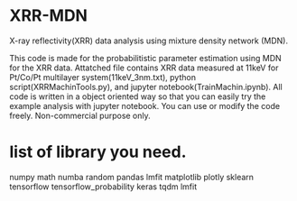 # XRR-MDN
X-ray reflectivity(XRR) data analysis using mixture density network (MDN).

This code is made for the probabilitistic parameter estimation using MDN for the XRR data.
Attatched file contains XRR data measured at 11keV for Pt/Co/Pt multilayer system(11keV_3nm.txt), python script(XRRMachinTools.py), and jupyter notebook(TrainMachin.ipynb).
All code is written in a object oriented way so that you can easily try the example analysis with jupyter notebook.
You can use or modify the code freely.
Non-commercial purpose only.

# list of library you need.
numpy
math
numba
random
pandas
lmfit
matplotlib
plotly
sklearn
tensorflow
tensorflow_probability
keras
tqdm
lmfit
